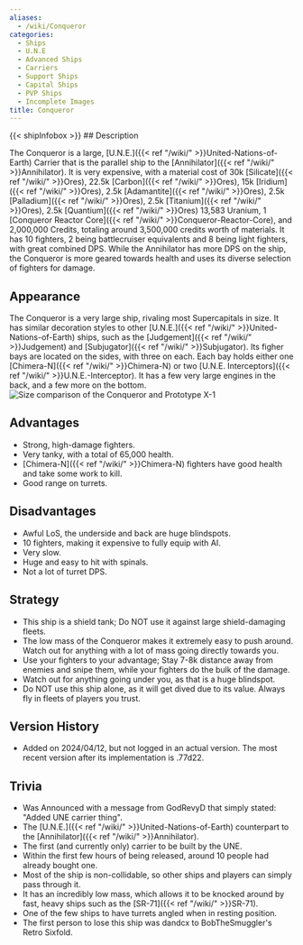 ```yaml
---
aliases:
  - /wiki/Conqueror
categories:
  - Ships
  - U.N.E
  - Advanced Ships
  - Carriers
  - Support Ships
  - Capital Ships
  - PVP Ships
  - Incomplete Images
title: Conqueror
---
```


{{< shipInfobox >}} ## Description

The Conqueror is a large, [U.N.E.]({{< ref "/wiki/" >}}United-Nations-of-Earth) Carrier that is the parallel ship to the [Annihilator]({{< ref "/wiki/" >}}Annihilator). It is very expensive, with a material cost of 30k [Silicate]({{< ref "/wiki/" >}}Ores), 22.5k [Carbon]({{< ref "/wiki/" >}}Ores), 15k [Iridium]({{< ref "/wiki/" >}}Ores), 2.5k [Adamantite]({{< ref "/wiki/" >}}Ores), 2.5k [Palladium]({{< ref "/wiki/" >}}Ores), 2.5k [Titanium]({{< ref "/wiki/" >}}Ores), 2.5k [Quantium]({{< ref "/wiki/" >}}Ores) 13,583 Uranium, 1 [Conqueror Reactor Core]({{< ref "/wiki/" >}}Conqueror-Reactor-Core), and 2,000,000 Credits, totaling around 3,500,000 credits worth of materials. It has 10 fighters, 2 being battlecruiser equivalents and 8 being light fighters, with great combined DPS. While the Annihilator has more DPS on the ship, the Conqueror is more geared towards health and uses its diverse selection of fighters for damage.

## Appearance

The Conqueror is a very large ship, rivaling most Supercapitals in size. It has similar decoration styles to other [U.N.E.]({{< ref "/wiki/" >}}United-Nations-of-Earth) ships, such as the [Judgement]({{< ref "/wiki/" >}}Judgement) and [Subjugator]({{< ref "/wiki/" >}}Subjugator). Its figher bays are located on the sides, with three on each. Each bay holds either one [Chimera-N]({{< ref "/wiki/" >}}Chimera-N) or two [U.N.E. Interceptors]({{< ref "/wiki/" >}}U.N.E.-Interceptor). It has a few very large engines in the back, and a few more on the bottom. ![Size comparison of
the Conqueror and [Prototype
X-1](Prototype_X-1 "wikilink")](ConquerorSize.png "Size comparison of the Conqueror and Prototype X-1")

## Advantages

- Strong, high-damage fighters.
- Very tanky, with a total of 65,000 health.
- [Chimera-N]({{< ref "/wiki/" >}}Chimera-N) fighters have good health and take some work to kill.
- Good range on turrets.

## Disadvantages

- Awful LoS, the underside and back are huge blindspots.
- 10 fighters, making it expensive to fully equip with AI.
- Very slow.
- Huge and easy to hit with spinals.
- Not a lot of turret DPS.

## Strategy

- This ship is a shield tank; Do NOT use it against large shield-damaging fleets.
- The low mass of the Conqueror makes it extremely easy to push around. Watch out for anything with a lot of mass going directly towards you.
- Use your fighters to your advantage; Stay 7-8k distance away from enemies and snipe them, while your fighters do the bulk of the damage.
- Watch out for anything going under you, as that is a huge blindspot.
- Do NOT use this ship alone, as it will get dived due to its value. Always fly in fleets of players you trust.

## Version History

- Added on 2024/04/12, but not logged in an actual version. The most recent version after its implementation is .77d22.

## Trivia

- Was Announced with a message from GodRevyD that simply stated: "Added UNE carrier thing".
- The [U.N.E.]({{< ref "/wiki/" >}}United-Nations-of-Earth) counterpart to the [Annihilator]({{< ref "/wiki/" >}}Annihilator).
- The first (and currently only) carrier to be built by the UNE.
- Within the first few hours of being released, around 10 people had already bought one.
- Most of the ship is non-collidable, so other ships and players can simply pass through it.
- It has an incredibly low mass, which allows it to be knocked around by fast, heavy ships such as the [SR-71]({{< ref "/wiki/" >}}SR-71).
- One of the few ships to have turrets angled when in resting position.
- The first person to lose this ship was dandcx to BobTheSmuggler's Retro Sixfold.
